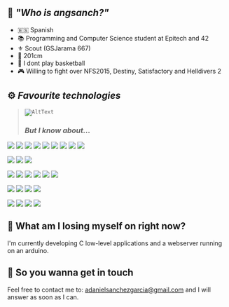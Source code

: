 ## :clown_face: *"Who is angsanch?"*

- 🇪🇸 Spanish
- 📚 Programming and Computer Science student at Epitech and 42
- ⚜️ Scout (GSJarama 667)
- 📏 201cm
- 🏀 I dont play basketball
- 🎮 Willing to fight over NFS2015, Destiny, Satisfactory and Helldivers 2

## :gear: *Favourite technologies*
>
><code>![AltText](https://skillicons.dev/icons?i=c,python,js,arduino,linux,mint,arch,bash)</code>
>
>###  *But I know about...*

![](https://img.shields.io/badge/Language-Java-red?logo=GNOMETerminal&logoColor=white&labelColor=383838&color=AA0000)
![](https://img.shields.io/badge/Language-C-red?logo=C&logoColor=white&labelColor=383838&color=AA0000)
![](https://img.shields.io/badge/Language-Javascript-red?logo=JavaScript&logoColor=white&labelColor=383838&color=AA0000)
![](https://img.shields.io/badge/Language-Python-red?logo=Python&logoColor=white&labelColor=383838&color=AA0000)
![](https://img.shields.io/badge/Language-Arduino-red?logo=Arduino&logoColor=white&labelColor=383838&color=AA0000)
![](https://img.shields.io/badge/Language-Bash-red?logo=GNUBash&logoColor=white&labelColor=383838&color=AA0000)
![](https://img.shields.io/badge/Language-PowerShell-red?logo=PowerShell&logoColor=white&labelColor=383838&color=AA0000)
![](https://img.shields.io/badge/Markup-HTML-red?logo=HTML5&logoColor=white&labelColor=383838&color=00c0bd)
![](https://img.shields.io/badge/Style-CSS-red?logo=CSS3&logoColor=white&labelColor=383838&color=6812f4)

![](https://img.shields.io/badge/Containerization-Docker-red?logo=Docker&logoColor=white&labelColor=383838&color=3eb900)
![](https://img.shields.io/badge/DBMS-MySQL-red?logo=MySQL&logoColor=white&labelColor=383838&color=3eb900)
![](https://img.shields.io/badge/Version_Control-Git-red?logo=Git&logoColor=white&labelColor=383838&color=fafafa)

![](https://img.shields.io/badge/Format-JSON-red?logo=LibreOffice&logoColor=white&labelColor=383838&color=b6b6b6)
![](https://img.shields.io/badge/Format-XML-red?logo=LibreOffice&logoColor=white&labelColor=383838&color=b6b6b6)
![](https://img.shields.io/badge/OS-Linux_Mint-red?logo=LinuxMint&logoColor=white&labelColor=383838&color=1a54ef)
![](https://img.shields.io/badge/OS-Arch_Linux-red?logo=ArchLinux&logoColor=white&labelColor=383838&color=1a54ef)
![](https://img.shields.io/badge/OS-Fedora_Linux-red?logo=Fedora&logoColor=white&labelColor=383838&color=1a54ef)
![](https://img.shields.io/badge/OS-Windows-red?logo=Windows&logoColor=white&labelColor=383838&color=1a54ef)

![](https://img.shields.io/badge/Code_Editor-Vim-red?logo=Vim&logoColor=white&labelColor=383838&color=d3b600)
![](https://img.shields.io/badge/Code_Editor-NeoVim-red?logo=Neovim&logoColor=white&labelColor=383838&color=d3b600)
![](https://img.shields.io/badge/IDE-VS_Code-red?logo=VisualStudioCode&logoColor=white&labelColor=383838&color=d3b600)
![](https://img.shields.io/badge/Software-Postman-red?logo=Postman&logoColor=white&labelColor=383838&color=d3b600)

![](https://img.shields.io/badge/Framework-Express-red?logo=Express&logoColor=white&labelColor=383838&color=8d5b3a)
![](https://img.shields.io/badge/Framework-Flask-red?logo=Flask&logoColor=white&labelColor=383838&color=8d5b3a)
![](https://img.shields.io/badge/Testing_Framework-Criterion-red?logo=CodeFactor&logoColor=white&labelColor=383838&color=8d5b3a)
![](https://img.shields.io/badge/Tool-Node.js-red?logo=Node.js&logoColor=white&labelColor=383838&color=8d5b3a)

## :wrench: What am I losing myself on right now?

I'm currently developing C low-level applications and a webserver running on an arduino.

## :email: So you wanna get in touch

Feel free to contact me to: adanielsanchezgarcia@gmail.com and I will answer as soon as I can.
